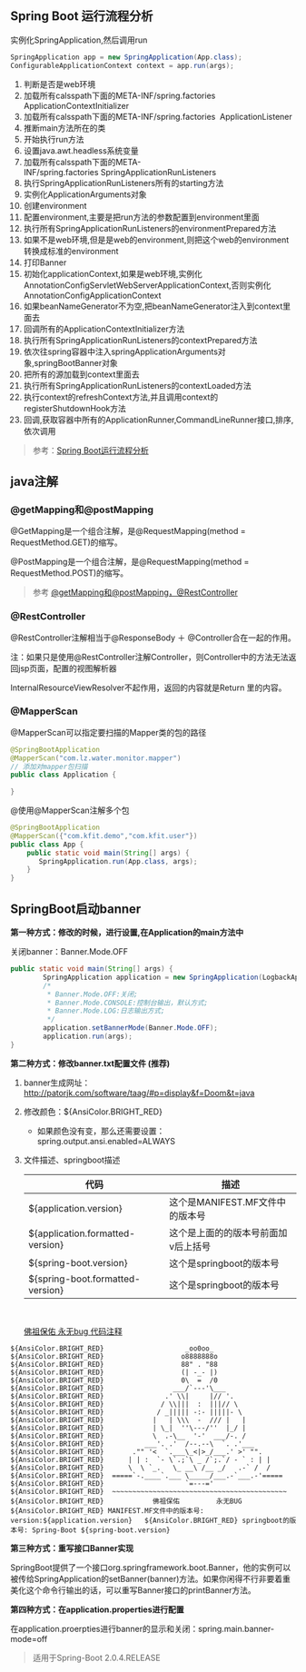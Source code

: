 ## Spring Boot 运行流程分析

实例化SpringApplication,然后调用run

```java
SpringApplication app = new SpringApplication(App.class);
ConfigurableApplicationContext context = app.run(args);
```

1. 判断是否是web环境 
2. 加载所有calsspath下面的META-INF/spring.factories ApplicationContextInitializer
3. 加载所有calsspath下面的META-INF/spring.factories  ApplicationListener
4. 推断main方法所在的类
5. 开始执行run方法
6. 设置java.awt.headless系统变量
7. 加载所有calsspath下面的META-INF/spring.factories SpringApplicationRunListeners
8. 执行SpringApplicationRunListeners所有的starting方法
9. 实例化ApplicationArguments对象
10. 创建environment
11. 配置environment,主要是把run方法的参数配置到environment里面
12. 执行所有SpringApplicationRunListeners的environmentPrepared方法
13. 如果不是web环境,但是是web的environment,则把这个web的environment转换成标准的environment
14. 打印Banner
15. 初始化applicationContext,如果是web环境,实例化AnnotationConfigServletWebServerApplicationContext,否则实例化AnnotationConfigApplicationContext
16. 如果beanNameGenerator不为空,把beanNameGenerator注入到context里面去
17. 回调所有的ApplicationContextInitializer方法
18. 执行所有SpringApplicationRunListeners的contextPrepared方法
19. 依次往spring容器中注入springApplicationArguments对象,springBootBanner对象
20. 把所有的源加载到context里面去
21. 执行所有SpringApplicationRunListeners的contextLoaded方法
22. 执行context的refreshContext方法,并且调用context的registerShutdownHook方法
23. 回调,获取容器中所有的ApplicationRunner,CommandLineRunner接口,排序,依次调用

> 参考：[Spring Boot运行流程分析](https://blog.csdn.net/heimabb/article/details/80419003)

## java注解

### @getMapping和@postMapping
@GetMapping是一个组合注解，是@RequestMapping(method = RequestMethod.GET)的缩写。

@PostMapping是一个组合注解，是@RequestMapping(method = RequestMethod.POST)的缩写。

> 参考 [@getMapping和@postMapping，@RestController](https://www.cnblogs.com/ghc666/p/8657526.html)

### @RestController
@RestController注解相当于@ResponseBody ＋ @Controller合在一起的作用。

注：如果只是使用@RestController注解Controller，则Controller中的方法无法返回jsp页面，配置的视图解析器

InternalResourceViewResolver不起作用，返回的内容就是Return 里的内容。

### @MapperScan
@MapperScan可以指定要扫描的Mapper类的包的路径

```java
@SpringBootApplication
@MapperScan("com.lz.water.monitor.mapper")
// 添加对mapper包扫描
public class Application {
	
}
```

@使用@MapperScan注解多个包

```java
@SpringBootApplication  
@MapperScan({"com.kfit.demo","com.kfit.user"})  
public class App {  
    public static void main(String[] args) {  
       SpringApplication.run(App.class, args);  
    }  
}
```



## SpringBoot启动banner

**第一种方式：修改的时候，进行设置,在Application的main方法中**

关闭banner：Banner.Mode.OFF

```java
public static void main(String[] args) {
        SpringApplication application = new SpringApplication(LogbackApplication.class);
        /*
         * Banner.Mode.OFF:关闭;
         * Banner.Mode.CONSOLE:控制台输出，默认方式;
         * Banner.Mode.LOG:日志输出方式;
         */
        application.setBannerMode(Banner.Mode.OFF);
        application.run(args);
}
```

**第二种方式：修改banner.txt配置文件 (推荐)**

1. banner生成网址：http://patorjk.com/software/taag/#p=display&f=Doom&t=java

2. 修改颜色：${AnsiColor.BRIGHT_RED} 

   * 如果颜色没有变，那么还需要设置：spring.output.ansi.enabled=ALWAYS


3. 文件描述、springboot描述

   | 代码                               | 描述                    |
   | -------------------------------- | --------------------- |
   | ${application.version}           | 这个是MANIFEST.MF文件中的版本号 |
   | ${application.formatted-version} | 这个是上面的的版本号前面加v后上括号    |
   | ${spring-boot.version}           | 这个是springboot的版本号     |
   | ${spring-boot.formatted-version} | 这个是springboot的版本号     |

   ​

   [佛祖保佑 永无bug 代码注释](https://www.cnblogs.com/wangjunwei/p/6995467.html)

```
${AnsiColor.BRIGHT_RED}                    _oo0oo_
${AnsiColor.BRIGHT_RED}                   o8888888o
${AnsiColor.BRIGHT_RED}                   88" . "88
${AnsiColor.BRIGHT_RED}                   (| -_- |)
${AnsiColor.BRIGHT_RED}                   0\  =  /0
${AnsiColor.BRIGHT_RED}                 ___/`---'\___
${AnsiColor.BRIGHT_RED}               .' \\|     |// '.
${AnsiColor.BRIGHT_RED}              / \\|||  :  |||// \
${AnsiColor.BRIGHT_RED}             / _||||| -:- |||||- \
${AnsiColor.BRIGHT_RED}            |   | \\\  -  /// |   |
${AnsiColor.BRIGHT_RED}            | \_|  ''\---/''  |_/ |
${AnsiColor.BRIGHT_RED}            \  .-\__  '-'  ___/-. /
${AnsiColor.BRIGHT_RED}          ___'. .'  /--.--\  `. .'___
${AnsiColor.BRIGHT_RED}       ."" '<  `.___\_<|>_/___.' >' "".
${AnsiColor.BRIGHT_RED}      | | :  `- \`.;`\ _ /`;.`/ - ` : | |
${AnsiColor.BRIGHT_RED}      \  \ `_.   \_ __\ /__ _/   .-` /  /
${AnsiColor.BRIGHT_RED}  =====`-.____`.___ \_____/___.-`___.-'=====
${AnsiColor.BRIGHT_RED}                    `=---='
${AnsiColor.BRIGHT_RED}  ~~~~~~~~~~~~~~~~~~~~~~~~~~~~~~~~~~~~~~~~~~~
${AnsiColor.BRIGHT_RED}            佛祖保佑         永无BUG
${AnsiColor.BRIGHT_RED} MANIFEST.MF文件中的版本号: version:${application.version}   ${AnsiColor.BRIGHT_RED} springboot的版本号: Spring-Boot ${spring-boot.version}
```

**第三种方式：重写接口Banner实现**

SpringBoot提供了一个接口org.springframework.boot.Banner，他的实例可以被传给SpringApplication的setBanner(banner)方法。如果你闲得不行非要着重美化这个命令行输出的话，可以重写Banner接口的printBanner方法。

**第四种方式：在application.properties进行配置**

在application.proerpties进行banner的显示和关闭：spring.main.banner-mode=off

> 适用于Spring-Boot 2.0.4.RELEASE

